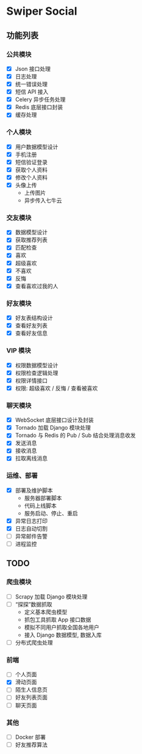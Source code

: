 # Swiper Social

## 功能列表

### 公共模块

- [x] Json 接口处理
- [x] 日志处理
- [x] 统一错误处理
- [x] 短信 API 接入
- [x] Celery 异步任务处理
- [x] Redis 底层接口封装
- [x] 缓存处理

### 个人模块

- [x] 用户数据模型设计
- [x] 手机注册
- [x] 短信验证登录
- [x] 获取个人资料
- [x] 修改个人资料
- [x] 头像上传
  - 上传图片
  - 异步传入七牛云

### 交友模块

- [x] 数据模型设计
- [x] 获取推荐列表
- [x] 匹配检查
- [x] 喜欢
- [x] 超级喜欢
- [x] 不喜欢
- [x] 反悔
- [x] 查看喜欢过我的人

### 好友模块

- [x] 好友表结构设计
- [x] 查看好友列表
- [x] 查看好友信息

### VIP 模块

- [x] 权限数据模型设计
- [x] 权限检查逻辑处理
- [x] 权限详情接口
- [x] 权限: 超级喜欢 / 反悔 / 查看被喜欢

### 聊天模块

- [x] WebSocket 底层接口设计及封装
- [x] Tornado 加载 Django 模块处理
- [x] Tornado 与 Redis 的 Pub / Sub 结合处理消息收发
- [x] 发送消息
- [x] 接收消息
- [x] 拉取离线消息

### 运维、部署

- [x] 部署及维护脚本
  - 服务器部署脚本
  - 代码上线脚本
  - 服务启动、停止、重启
- [x] 异常日志打印
- [x] 日志自动切割
- [ ] 异常邮件告警
- [ ] 进程监控

## TODO

### 爬虫模块

- [ ] Scrapy 加载 Django 模块处理
- [ ] “探探”数据抓取
  - 定义基本爬虫模型
  - 抓包工具抓取 App 接口数据
  - 模拟不同用户抓取全国各地用户
  - 接入 Django 数据模型, 数据入库
- [ ] 分布式爬虫处理

### 前端

- [ ] 个人页面
- [x] 滑动页面
- [ ] 陌生人信息页
- [ ] 好友列表页面
- [ ] 聊天页面

### 其他

- [ ] Docker 部署
- [ ] 好友推荐算法
